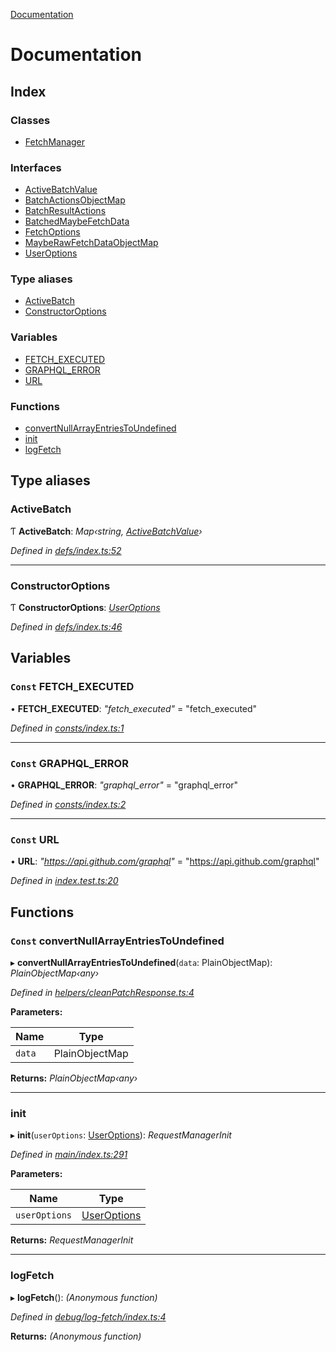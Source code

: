[Documentation](README.md)

# Documentation

## Index

### Classes

* [FetchManager](classes/fetchmanager.md)

### Interfaces

* [ActiveBatchValue](interfaces/activebatchvalue.md)
* [BatchActionsObjectMap](interfaces/batchactionsobjectmap.md)
* [BatchResultActions](interfaces/batchresultactions.md)
* [BatchedMaybeFetchData](interfaces/batchedmaybefetchdata.md)
* [FetchOptions](interfaces/fetchoptions.md)
* [MaybeRawFetchDataObjectMap](interfaces/mayberawfetchdataobjectmap.md)
* [UserOptions](interfaces/useroptions.md)

### Type aliases

* [ActiveBatch](README.md#activebatch)
* [ConstructorOptions](README.md#constructoroptions)

### Variables

* [FETCH_EXECUTED](README.md#const-fetch_executed)
* [GRAPHQL_ERROR](README.md#const-graphql_error)
* [URL](README.md#const-url)

### Functions

* [convertNullArrayEntriesToUndefined](README.md#const-convertnullarrayentriestoundefined)
* [init](README.md#init)
* [logFetch](README.md#logfetch)

## Type aliases

###  ActiveBatch

Ƭ **ActiveBatch**: *Map‹string, [ActiveBatchValue](interfaces/activebatchvalue.md)›*

*Defined in [defs/index.ts:52](https://github.com/badbatch/graphql-box/blob/7e0d83b/packages/fetch-manager/src/defs/index.ts#L52)*

___

###  ConstructorOptions

Ƭ **ConstructorOptions**: *[UserOptions](interfaces/useroptions.md)*

*Defined in [defs/index.ts:46](https://github.com/badbatch/graphql-box/blob/7e0d83b/packages/fetch-manager/src/defs/index.ts#L46)*

## Variables

### `Const` FETCH_EXECUTED

• **FETCH_EXECUTED**: *"fetch_executed"* = "fetch_executed"

*Defined in [consts/index.ts:1](https://github.com/badbatch/graphql-box/blob/7e0d83b/packages/fetch-manager/src/consts/index.ts#L1)*

___

### `Const` GRAPHQL_ERROR

• **GRAPHQL_ERROR**: *"graphql_error"* = "graphql_error"

*Defined in [consts/index.ts:2](https://github.com/badbatch/graphql-box/blob/7e0d83b/packages/fetch-manager/src/consts/index.ts#L2)*

___

### `Const` URL

• **URL**: *"https://api.github.com/graphql"* = "https://api.github.com/graphql"

*Defined in [index.test.ts:20](https://github.com/badbatch/graphql-box/blob/7e0d83b/packages/fetch-manager/src/index.test.ts#L20)*

## Functions

### `Const` convertNullArrayEntriesToUndefined

▸ **convertNullArrayEntriesToUndefined**(`data`: PlainObjectMap): *PlainObjectMap‹any›*

*Defined in [helpers/cleanPatchResponse.ts:4](https://github.com/badbatch/graphql-box/blob/7e0d83b/packages/fetch-manager/src/helpers/cleanPatchResponse.ts#L4)*

**Parameters:**

Name | Type |
------ | ------ |
`data` | PlainObjectMap |

**Returns:** *PlainObjectMap‹any›*

___

###  init

▸ **init**(`userOptions`: [UserOptions](interfaces/useroptions.md)): *RequestManagerInit*

*Defined in [main/index.ts:291](https://github.com/badbatch/graphql-box/blob/7e0d83b/packages/fetch-manager/src/main/index.ts#L291)*

**Parameters:**

Name | Type |
------ | ------ |
`userOptions` | [UserOptions](interfaces/useroptions.md) |

**Returns:** *RequestManagerInit*

___

###  logFetch

▸ **logFetch**(): *(Anonymous function)*

*Defined in [debug/log-fetch/index.ts:4](https://github.com/badbatch/graphql-box/blob/7e0d83b/packages/fetch-manager/src/debug/log-fetch/index.ts#L4)*

**Returns:** *(Anonymous function)*
